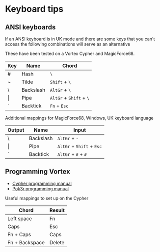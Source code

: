 # Keyboard tips

## ANSI keyboards

If an ANSI keyboard is in UK mode and there are some keys that you can't access the
following combinations will serve as an alternative

These have been tested on a Vortex Cypher and MagicForce68.

| Key | Name      | Chord                   |
| --- | ---       | ---                     |
| #   | Hash      | `\`                     |
| ~   | Tilde     | `Shift` + `\`           |
| \\  | Backslash | `AltGr` + `\`           |
| \|  | Pipe      | `AltGr` + `Shift` + `\` |
| \`  | Backtick  | `Fn` + `Esc`            |

Additional mappings for MagicForce68, Windows, UK keyboard language

| Output | Name      | Input                     |
| ---    | ---       | ---                       |
| \\     | Backslash | `AltGr` + `-`             |
| \|     | Pipe      | `AltGr` + `Shift` + `Esc` |
| \`     | Backtick  | `AltGr` + `#` + `#`       |

## Programming Vortex

- [Cypher programming manual](http://www.vortexgear.tw/db/upload/webdata4/6vortex_20188221365892480.pdf)
- [Pok3r programming manual](http://www.vortexgear.tw/db/upload/webdata4/6vortex_20166523361966663.pdf)

Useful mappings to set up on the Cypher

| Chord          | Result |
| ---            | ---    |
| Left space     | Fn     |
| Caps           | Esc    |
| Fn + Caps      | Caps   |
| Fn + Backspace | Delete |
